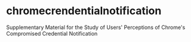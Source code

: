 # chromecrendentialnotification
Supplementary Material for the Study of Users' Perceptions of Chrome's Compromised Credential Notification
